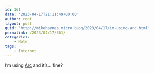 ```yaml
---
id: 361
date: '2023-04-17T21:11:49+00:00'
author: root
layout: post
guid: 'http://mikehaynes.micro.blog/2023/04/17/im-using-arc.html'
permalink: /2023/04/17/361/
categories:
    - Note
tags:
    - Internet
---
```


I’m using [Arc](https://arc.net) and it’s… fine?